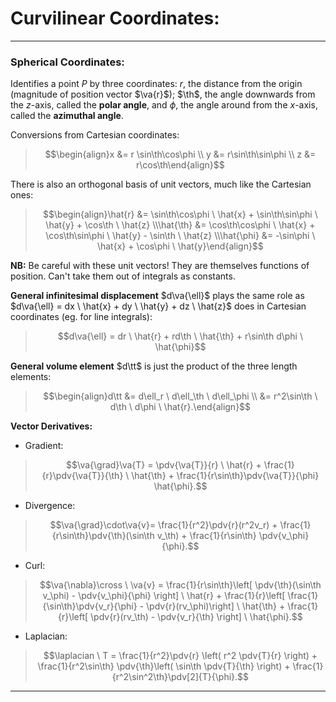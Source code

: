 # Curvilinear Coordinates:
***

### Spherical Coordinates:

Identifies a point $P$ by three coordinates: $r$, the distance from the origin (magnitude of position vector $\va{r}$); $\th$, the angle downwards from the $z$-axis, called the **polar angle**, and $\phi$, the angle around from the $x$-axis, called the **azimuthal angle**.

Conversions from Cartesian coordinates:

> $$\begin{align}x &= r \sin\th\cos\phi \\
y &= r\sin\th\sin\phi \\
z &= r\cos\th\end{align}$$

There is also an orthogonal basis of unit vectors, much like the Cartesian ones:

> $$\begin{align}\hat{r} &= \sin\th\cos\phi \ \hat{x} + \sin\th\sin\phi \ \hat{y} + \cos\th \ \hat{z} \\\hat{\th} &= \cos\th\cos\phi \ \hat{x} + \cos\th\sin\phi \ \hat{y} - \sin\th \ \hat{z} \\\hat{\phi} &= -\sin\phi \ \hat{x} + \cos\phi \ \hat{y}\end{align}$$

**NB:** Be careful with these unit vectors! They are themselves functions of position. Can't take them out of integrals as constants.

**General infinitesimal displacement** $d\va{\ell}$ plays the same role as $d\va{\ell} = dx \ \hat{x} + dy \ \hat{y} + dz \ \hat{z}$ does in Cartesian coordinates (eg. for line integrals):

>$$d\va{\ell} = dr \ \hat{r} + rd\th \ \hat{\th} + r\sin\th d\phi \ \hat{\phi}$$



**General volume element** $d\tt$ is just the product of the three length elements:


> $$\begin{align}d\tt &= d\ell_r \ d\ell_\th \ d\ell_\phi \\
&= r^2\sin\th \  d\th \ d\phi \ \hat{r}.\end{align}$$

**Vector Derivatives:**
- Gradient: 

>$$\va{\grad}\va{T} = \pdv{\va{T}}{r} \ \hat{r} + \frac{1}{r}\pdv{\va{T}}{\th} \ \hat{\th} + \frac{1}{r\sin\th}\pdv{\va{T}}{\phi}  \hat{\phi}.$$

- Divergence:

>$$\va{\grad}\cdot\va{v}= \frac{1}{r^2}\pdv{r}(r^2v_r) + \frac{1}{r\sin\th}\pdv{\th}(\sin\th v_\th) + \frac{1}{r\sin\th} \pdv{v_\phi}{\phi}.$$

- Curl:

>$$\va{\nabla}\cross \ \va{v} = \frac{1}{r\sin\th}\left[ \pdv{\th}(\sin\th v_\phi) - \pdv{v_\phi}{\phi} \right] \ \hat{r} + \frac{1}{r}\left[ \frac{1}{\sin\th}\pdv{v_r}{\phi} - \pdv{r}(rv_\phi)\right] \ \hat{\th} + \frac{1}{r}\left[ \pdv{r}(rv_\th) - \pdv{v_r}{\th} \right] \ \hat{\phi}.$$

- Laplacian:

>$$\laplacian \ T = \frac{1}{r^2}\pdv{r} \left( r^2 \pdv{T}{r} \right) + \frac{1}{r^2\sin\th} \pdv{\th}\left( \sin\th \pdv{T}{\th} \right) + \frac{1}{r^2\sin^2\th}\pdv[2]{T}{\phi}.$$


***

